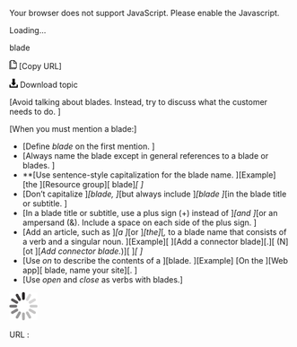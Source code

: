 Your browser does not support JavaScript. Please enable the Javascript.

Loading...

blade

![Copy URL](blade_files/Copy.png) [Copy URL]

![Download](blade_files/Download.png)
Download topic

[Avoid talking about blades. Instead, try to discuss what the customer needs to do. ]

[When you must mention a blade:]

-   [Define *blade* on the first mention.
    ]
-   [Always name the blade except in general references to a blade or blades.
    ]
-   **[Use sentence-style capitalization for the blade name.
    ][Example] [the ][Resource group][ blade]*[
    ]*
-   [Don’t capitalize ]*[blade, ]*[but always include ]*[blade ]*[in the blade title or subtitle.
    ]
-   [In a blade title or subtitle, use a plus sign (+) instead of ]*[and ]*[or an ampersand (&). Include a space on each side of the plus sign.
    ]
-   [Add an article, such as ]*[a ]*[or ]*[the]*[*,* to a blade name that consists of a verb and a singular noun.
    ][Example][ ][Add a connector blade][.][ (N][ot ][*Add connector blade.*)][
    ]*[
    ]*
-   [Use *on* to describe the contents of a ][blade.
    ][Example] [On the ][Web app][ blade, name your site][.
    ]
-   [Use *open* and *close* as verbs with blades.]

![In progress](blade_files/activity-large.gif)

URL :


